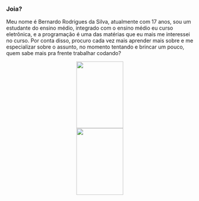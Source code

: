 ### Joia?

Meu nome é Bernardo Rodrigues da Silva, atualmente com 17 anos, sou um estudante do ensino médio, integrado com o ensino médio eu curso eletrônica, e a programação é uma das matérias que eu mais me interessei no curso. Por conta disso, procuro cada vez mais aprender mais sobre e me especializar sobre o assunto, no momento tentando e brincar um pouco, quem sabe mais pra frente trabalhar codando?

<div align="center">
  <a href="https://github.com/CalangoMolhado">
  <img height="180em" img width="50%" src="https://github-readme-stats.vercel.app/api?username=CalangoMolhado&show_icons=true&theme=dark&include_all_commits=true&count_private=true"/>
  <img height="180em" img width="50%" src="https://github-readme-stats.vercel.app/api/top-langs/?username=CalangoMolhado&layout=compact&langs_count=7&theme=dark"/>
</div>
